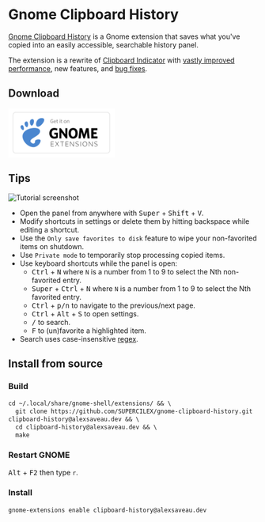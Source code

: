 # Gnome Clipboard History

[Gnome Clipboard History](https://extensions.gnome.org/extension/4839/clipboard-history/) is a Gnome
extension that saves what you've copied into an easily
accessible, searchable history panel.

The extension is a rewrite of
[Clipboard Indicator](https://github.com/Tudmotu/gnome-shell-extension-clipboard-indicator) with
[vastly improved performance](https://alexsaveau.dev/blog/projects/performance/gnome/gch/gnome-clipboard-history), new features, and
[bug fixes](https://github.com/Tudmotu/gnome-shell-extension-clipboard-indicator/pull/338).

## Download

[<img src="https://raw.githubusercontent.com/andyholmes/gnome-shell-extensions-badge/eb9af9a1c6f04eb060cb01de6aeb5c84232cd8c0/get-it-on-ego.svg?sanitize=true" alt="Get it on GNOME Extensions" height="100" align="middle">](https://extensions.gnome.org/extension/4839/clipboard-history/)

## Tips

![Tutorial screenshot](tutorial-screenshot.png)

- Open the panel from anywhere with <kbd>Super</kbd> + <kbd>Shift</kbd> + <kbd>V</kbd>.
- Modify shortcuts in settings or delete them by hitting backspace while editing a shortcut.
- Use the `Only save favorites to disk` feature to wipe your non-favorited items on shutdown.
- Use `Private mode` to temporarily stop processing copied items.
- Use keyboard shortcuts while the panel is open:
  - <kbd>Ctrl</kbd> + <kbd>N</kbd> where `N` is a number from 1 to 9 to select the Nth
    non-favorited entry.
  - <kbd>Super</kbd> + <kbd>Ctrl</kbd> + <kbd>N</kbd> where `N` is a number from 1 to 9 to select
    the Nth favorited entry.
  - <kbd>Ctrl</kbd> + <kbd>p/n</kbd> to navigate to the previous/next page.
  - <kbd>Ctrl</kbd> + <kbd>Alt</kbd> + <kbd>S</kbd> to open settings.
  - <kbd>/</kbd> to search.
  - <kbd>F</kbd> to (un)favorite a highlighted item.
- Search uses case-insensitive [regex](https://regex101.com/?flavor=javascript).

## Install from source

### Build

```shell
cd ~/.local/share/gnome-shell/extensions/ && \
  git clone https://github.com/SUPERCILEX/gnome-clipboard-history.git clipboard-history@alexsaveau.dev && \
  cd clipboard-history@alexsaveau.dev && \
  make
```

### Restart GNOME

<kbd>Alt</kbd> + <kbd>F2</kbd> then type `r`.

### Install

```shell
gnome-extensions enable clipboard-history@alexsaveau.dev
```
